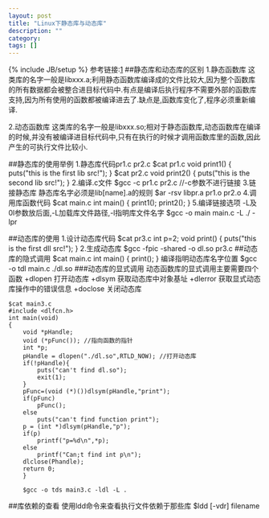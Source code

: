 ```yaml
---
layout: post
title: "Linux下静态库与动态库"
description: ""
category: 
tags: []
---
```

{% include JB/setup %}
参考链接:[1](http://www.cnblogs.com/feisky/archive/2010/03/09/1681996.html)
##静态库和动态库的区别
1.静态函数库
  这类库的名字一般是libxxx.a;利用静态函数库编译成的文件比较大,因为整个函数库的所有数据都会被整合进目标代码中.有点是编译后执行程序不需要外部的函数库支持,因为所有使用的函数都被编译进去了.缺点是,函数库变化了,程序必须重新编译.

2.动态函数库
  这类库的名字一般是libxxx.so;相对于静态函数库,动态函数库在编译的时候,并没有被编译进目标代码中,只有在执行的时候才调用函数库里的函数,因此产生的可执行文件比较小.

##静态库的使用举例
1.静态库代码pr1.c pr2.c
    $cat pr1.c
    void print1()
    {
        puts("this is the first lib src!");
    }
    $cat pr2.c
    void print2()
    {
        puts("this is the second lib src!");
    }
2.编译.c文件
    $gcc -c pr1.c pr2.c   //-c参数不进行链接
3.链接静态库 静态库名字必须是lib[name].a的规则
    $ar -rsv libpr.a pr1.o pr2.o
4.调用库函数代码
    $cat main.c
    int main()
    {
        print1();
        print2();
    }
5.编译链接选项
  -L及0l参数放后面,-L加载库文件路径,-l指明库文件名字
    $gcc -o main main.c -L ./ -lpr

##动态库的使用
1.设计动态库代码
    $cat pr3.c
    int p=2;
    void print()
    {
        puts("this is the first dll src!");
    }
2.生成动态库
    $gcc -fpic -shared -o dl.so pr3.c
##动态库的隐式调用
    $cat main.c
    int main()
    {
        print();
    }
编译指明动态库名字位置
    $gcc -o tdl main.c ./dl.so
###动态库的显式调用
动态函数库的显式调用主要需要四个函数
+dlopen 打开动态库
+dlsym  获取动态库中对象基址
+dlerror 获取显式动态库操作中的错误信息
+doclose 关闭动态库

    $cat main3.c
    #include <dlfcn.h>
    int main(void)
    {
        void *pHandle;
        void (*pFunc()); //指向函数的指针
        int *p;
        pHandle = dlopen("./dl.so",RTLD_NOW); //打开动态库
        if(!pHandle){
            puts("can't find dl.so");
            exit(1);
        }
        pFunc=(void (*)())dlsym(pHandle,"print");
        if(pFunc)
            pFunc();
        else
            puts("can't find function print");
        p = (int *)dlsym(pHandle,"p");
        if(p)
            printf("p=%d\n",*p);
        else
            printf("Can;t find int p\n");
        dlclose(Phandle);
        return 0;
        }

        $gcc -o tds main3.c -ldl -L .
        
        
##库依赖的查看
使用ldd命令来查看执行文件依赖于那些库
    $ldd [-vdr] filename 
